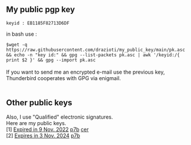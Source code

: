 ## My public pgp key
``keyid : EB1185F82713D6DF``

in bash use : 

`` $wget -q https://raw.githubusercontent.com/drazioti/my_public_key/main/pk.asc && echo -n "key id:" && gpg --list-packets pk.asc | awk '/keyid:/{ print $2 }' && gpg --import pk.asc
``
<br><br>
If you want to send me an encrypted e-mail use the previous key, Thunderbird cooperates with GPG via enigmail. 
<br><br>
## Other public keys
Also, I use "Qualified" electronic signatures.<br>
Here are my public keys.<br>
[1] [Expired in 9 Nov. 2022](https://repo.harica.gr/cert_info?recvcode=JAUXQCMAFKDQWWXGDJKDWBSFCOPWNJAXEAITOFNLKJNOGEIJGM) [p7b](https://github.com/drazioti/my_public_key/blob/main/cert_current.p7b) [cer]() <br>
[2] [Expires in 3 Nov. 2024](https://repo.harica.gr/cert_info?recvcode=LCXTVBOTCLPVQJFBVISRWWCOHOIDATTTXNRTDOVODCQKKPLDRK) [p7b](https://github.com/drazioti/my_public_key/blob/main/cert_current.p7b) <br>
